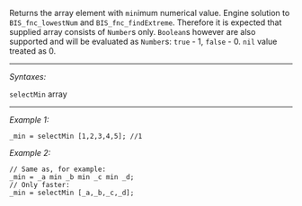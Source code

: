 Returns the array element with `min`imum numerical value. Engine solution to `BIS_fnc_lowestNum` and `BIS_fnc_findExtreme`. Therefore it is expected that supplied array consists of `Number`s only.  `Boolean`s however are also supported and will be evaluated as `Number`s: `true` - 1, `false` - 0. `nil` value treated as 0.


---
*Syntaxes:*

`selectMin` array

---
*Example 1:*

```sqf
_min = selectMin [1,2,3,4,5]; //1
```

*Example 2:*

```sqf
// Same as, for example: 
_min = _a min _b min _c min _d;
// Only faster:
_min = selectMin [_a,_b,_c,_d];
```